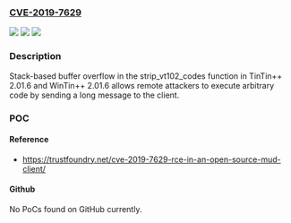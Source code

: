 ### [CVE-2019-7629](https://cve.mitre.org/cgi-bin/cvename.cgi?name=CVE-2019-7629)
![](https://img.shields.io/static/v1?label=Product&message=n%2Fa&color=blue)
![](https://img.shields.io/static/v1?label=Version&message=n%2Fa&color=blue)
![](https://img.shields.io/static/v1?label=Vulnerability&message=n%2Fa&color=brighgreen)

### Description

Stack-based buffer overflow in the strip_vt102_codes function in TinTin++ 2.01.6 and WinTin++ 2.01.6 allows remote attackers to execute arbitrary code by sending a long message to the client.

### POC

#### Reference
- https://trustfoundry.net/cve-2019-7629-rce-in-an-open-source-mud-client/

#### Github
No PoCs found on GitHub currently.

